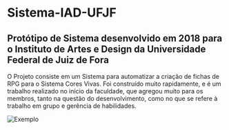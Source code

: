 # Sistema-IAD-UFJF

<h2> Protótipo de Sistema desenvolvido em 2018 para o Instituto de Artes e Design da Universidade Federal de Juiz de Fora </h2>

O Projeto consiste em um Sistema para automatizar a criação de fichas de RPG para o Sistema Cores Vivas. 
Foi construído muito rapidamente, e é um trabalho realizado no início da faculdade, que agregou muito para os membros, tanto na questão do desenvolvimento, como no que se refere à trabalho em grupo e gerência de habilidades.

![Exemplo](img/ex1.jpg?raw=true "Title")
